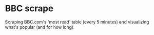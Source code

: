 # BBC scrape

Scraping BBC.com's 'most read' table (every 5 minutes) and visualizing what's popular (and for how long).
 
